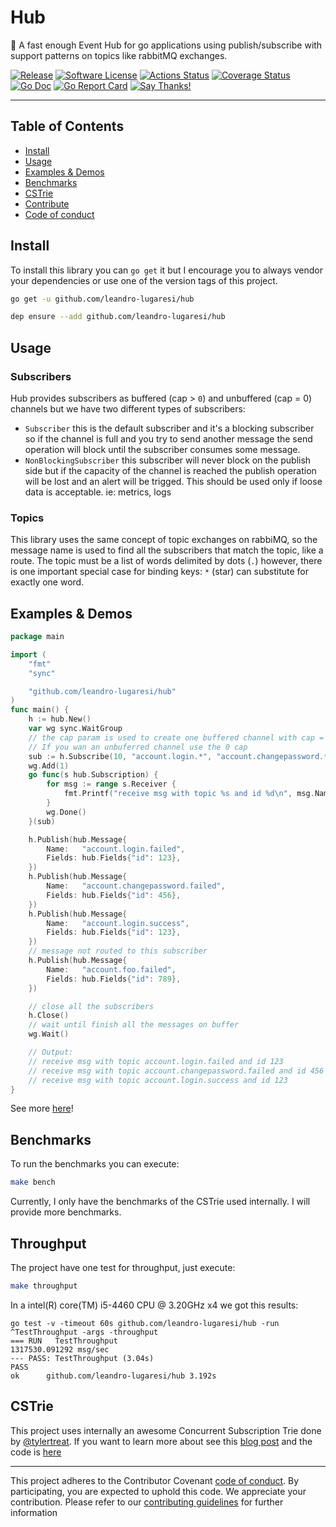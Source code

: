 # Hub

:incoming_envelope: A fast enough Event Hub for go applications using publish/subscribe with support patterns on topics like rabbitMQ exchanges.

[![Release](https://img.shields.io/github/release/leandro-lugaresi/hub.svg?style=flat-square)](https://github.com/leandro-lugaresi/hub/releases/latest)
[![Software License](https://img.shields.io/github/license/leandro-lugaresi/hub.svg?style=flat-square)](LICENSE.md)
[![Actions Status](https://github.com/leandro-lugaresi/hub/workflows/Go/badge.svg)](https://github.com/leandro-lugaresi/hub/actions)
[![Coverage Status](https://img.shields.io/codecov/c/github/leandro-lugaresi/hub/main.svg?style=flat-square)](https://codecov.io/gh/leandro-lugaresi/hub)
[![Go Doc](https://img.shields.io/badge/godoc-reference-blue.svg?style=flat-square)](http://godoc.org/github.com/leandro-lugaresi/hub)
[![Go Report Card](https://goreportcard.com/badge/github.com/leandro-lugaresi/hub?style=flat-square)](https://goreportcard.com/report/github.com/leandro-lugaresi/hub)
[![Say Thanks!](https://img.shields.io/badge/Say%20Thanks-!-1EAEDB.svg)](https://saythanks.io/to/leandro-lugaresi)

---

## Table of Contents

- [Install](#install)
- [Usage](#usage)
- [Examples & Demos](#examples--demos)
- [Benchmarks](#benchmarks)
- [CSTrie](#cstrie)
- [Contribute](CONTRIBUTING.md)
- [Code of conduct](CODE_OF_CONDUCT.md)

## Install

To install this library you can `go get` it but I encourage you to always vendor your dependencies or use one of the version tags of this project.

```sh
go get -u github.com/leandro-lugaresi/hub
```

```sh
dep ensure --add github.com/leandro-lugaresi/hub
```

## Usage

### Subscribers

Hub provides subscribers as buffered (cap > `0`) and unbuffered (cap = 0) channels but we have two different types of subscribers:

- `Subscriber` this is the default subscriber and it's a blocking subscriber so if the channel is full and you try to send another message the send operation will block until the subscriber consumes some message.
- `NonBlockingSubscriber` this subscriber will never block on the publish side but if the capacity of the channel is reached the publish operation will be lost and an alert will be trigged.
  This should be used only if loose data is acceptable. ie: metrics, logs

### Topics

This library uses the same concept of topic exchanges on rabbiMQ, so the message name is used to find all the subscribers that match the topic, like a route.
The topic must be a list of words delimited by dots (`.`) however, there is one important special case for binding keys:
`*` (star) can substitute for exactly one word.

## Examples & Demos

```go
package main

import (
	"fmt"
	"sync"

	"github.com/leandro-lugaresi/hub"
)
func main() {
	h := hub.New()
	var wg sync.WaitGroup
	// the cap param is used to create one buffered channel with cap = 10
	// If you wan an unbuferred channel use the 0 cap
	sub := h.Subscribe(10, "account.login.*", "account.changepassword.*")
	wg.Add(1)
	go func(s hub.Subscription) {
		for msg := range s.Receiver {
			fmt.Printf("receive msg with topic %s and id %d\n", msg.Name, msg.Fields["id"])
		}
		wg.Done()
	}(sub)

	h.Publish(hub.Message{
		Name:   "account.login.failed",
		Fields: hub.Fields{"id": 123},
	})
	h.Publish(hub.Message{
		Name:   "account.changepassword.failed",
		Fields: hub.Fields{"id": 456},
	})
	h.Publish(hub.Message{
		Name:   "account.login.success",
		Fields: hub.Fields{"id": 123},
	})
	// message not routed to this subscriber
	h.Publish(hub.Message{
		Name:   "account.foo.failed",
		Fields: hub.Fields{"id": 789},
	})

	// close all the subscribers
	h.Close()
	// wait until finish all the messages on buffer
	wg.Wait()

	// Output:
	// receive msg with topic account.login.failed and id 123
	// receive msg with topic account.changepassword.failed and id 456
	// receive msg with topic account.login.success and id 123
}
```

See more [here](https://godoc.org/github.com/leandro-lugaresi/hub#example-Hub)!

## Benchmarks

To run the benchmarks you can execute:

```bash
make bench
```

Currently, I only have the benchmarks of the CSTrie used internally. I will provide more benchmarks.

## Throughput

The project have one test for throughput, just execute:

```bash
make throughput
```

In a intel(R) core(TM) i5-4460 CPU @ 3.20GHz x4 we got this results:

```
go test -v -timeout 60s github.com/leandro-lugaresi/hub -run ^TestThroughput -args -throughput
=== RUN   TestThroughput
1317530.091292 msg/sec
--- PASS: TestThroughput (3.04s)
PASS
ok      github.com/leandro-lugaresi/hub 3.192s
```

## CSTrie

This project uses internally an awesome Concurrent Subscription Trie done by [@tylertreat](https://github.com/tylertreat). If you want to learn more about see this [blog post](http://bravenewgeek.com/fast-topic-matching/) and the code is [here](https://github.com/tylertreat/fast-topic-matching)

---

This project adheres to the Contributor Covenant [code of conduct](CODE_OF_CONDUCT.md). By participating, you are expected to uphold this code.
We appreciate your contribution. Please refer to our [contributing guidelines](CONTRIBUTING.md) for further information
